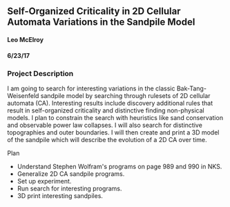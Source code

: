 ## Self-Organized Criticality in 2D Cellular Automata Variations in the Sandpile Model
#### Leo McElroy
#### 6/23/17

### Project Description

I am going to search for interesting variations in the classic Bak-Tang-Weisenfeld sandpile model by searching through rulesets of 2D cellular automata (CA). Interesting results include discovery additional rules that result in self-organized criticality and distinctive finding non-physical models. I plan to constrain the search with heuristics like sand conservation and observable power law collapses. I will also search for distinctive topographies and outer boundaries. I will then create and print a 3D model of the sandpile which will describe the evolution of a 2D CA over time.

Plan
* Understand Stephen Wolfram's programs on page 989 and 990 in NKS.
* Generalize 2D CA sandpile programs.
* Set up experiment.
* Run search for interesting programs.
* 3D print interesting sandpiles.
